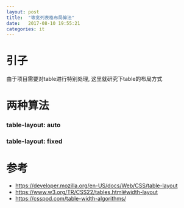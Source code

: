 ```yaml
---
layout: post
title:  "等宽列表格布局算法"
date:   2017-08-10 19:55:21
categories: it 
---
```



# 引子

由于项目需要对table进行特别处理, 这里就研究下table的布局方式

# 两种算法

### table-layout: auto

### table-layout: fixed

# 参考

- https://developer.mozilla.org/en-US/docs/Web/CSS/table-layout
- https://www.w3.org/TR/CSS22/tables.html#width-layout
- https://csspod.com/table-width-algorithms/